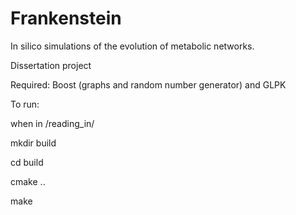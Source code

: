 # Frankenstein


In silico simulations of the evolution of metabolic networks. 

Dissertation project

Required: Boost (graphs and random number generator) and GLPK


To run:

when in /reading_in/

mkdir build

cd build

cmake ..

make


